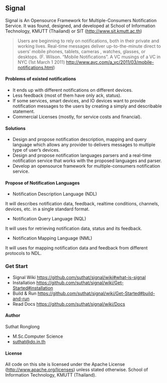 ## Signal 

Signal is An Opensource Framework for Multiple-Consumers Notification Service. It was found, designed, and developed at School of Information Technology, KMUTT (Thailand) or SIT (http://www.sit.kmutt.ac.th)

> Users are beginning to rely on notifications, both in their private and working lives. Real-time messages deliver up-to-the-minute direct to users’ mobile phones, tablets, cameras , watches, glasses, or desktops. (F. Wilson. “Mobile Notifications”. A VC musings of a VC in NYC (1st March 1 2011) http://www.avc.com/a_vc/2011/03/mobile-notifications.html)

#### Problems of existed notifications

* It ends up with different notifications on different devices.
* Less feedback (most of them have only ack, status).
* If some services, smart devices, and IO devices want to provide notification messages to the users by creating a simply and describable statement.
* Commercial Licenses (mostly, for service costs and financial).

#### Solutions

* Design and propose notification description, mapping and query language which allows any provider to delivers messages to multiple type of user’s devices. 
* Design and propose notification languages parsers and a real-time notification service that works with the proposed languages and parser.
* Develop an opensource framework for multiple-consumers notification service.

#### Propose of Notification Languages ####

* Notification Description Language (NDL)

It will describes notification data, feedback, realtime conditions, channels, devices, etc. in a single standard format.

* Notification Query Language (NQL)

It will uses for retrieving notification data, status and its feedback.  

* Notification Mapping Language (NML)

It will uses for mapping notification data and feedback from different protocols to NDL.

### Get Start
* Signal Wiki https://github.com/suthat/signal/wiki#what-is-signal
* Installation https://github.com/suthat/signal/wiki/Get-Started#installation
* Build & Run https://github.com/suthat/signal/wiki/Get-Started#build-and-run
* Read Docs https://github.com/suthat/signal/wiki/Docs

#### Author
Suthat Ronglong
- M.Sc.Computer Science
- suthat@do.in.th

#### License
All code on this site is licensed under the Apache License (http://www.apache.org/licenses) unless stated otherwise. School of Information Technology, KMUTT (Thailand).